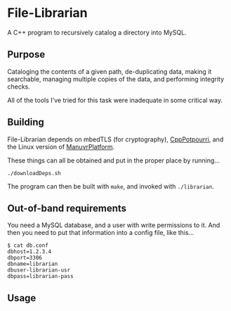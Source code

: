 # File-Librarian
A C++ program to recursively catalog a directory into MySQL.


## Purpose

Cataloging the contents of a given path, de-duplicating data, making it searchable, managing multiple copies of the data, and performing integrity checks.

All of the tools I've tried for this task were inadequate in some critical way.

## Building
File-Librarian depends on mbedTLS (for cryptography), [CppPotpourri](https://github.com/jspark311/CppPotpourri), and the Linux version of [ManuvrPlatform](https://github.com/jspark311/ManuvrPlatforms).

These things can all be obtained and put in the proper place by running...

    ./downloadDeps.sh

The program can then be built with `make`, and invoked with `./librarian`.


## Out-of-band requirements

You need a MySQL database, and a user with write permissions to it. And then you need to put that information into a config file, like this...

    $ cat db.conf
    dbhost=1.2.3.4
    dbport=3306
    dbname=librarian
    dbuser-librarian-usr
    dbpass=librarian-pass


## Usage
